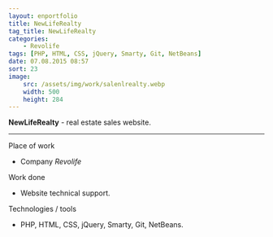 ```yaml
---
layout: enportfolio
title: NewLifeRealty
tag_title: NewLifeRealty
categories:
    - Revolife
tags: [PHP, HTML, CSS, jQuery, Smarty, Git, NetBeans]
date: 07.08.2015 08:57
sort: 23
image: 
    src: /assets/img/work/salenlrealty.webp 
    width: 500
    height: 284
---
```


**NewLifeRealty** - real estate sales website.

---

Place of work

* Company _Revolife_

Work done

* Website technical support.

Technologies / tools

* PHP, HTML, CSS, jQuery, Smarty, Git, NetBeans.


